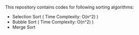 
This repository contains codes for following sorting algorithms:

- Selection Sort ( Time Complexity: O(n^2) )
- Bubble Sort ( Time Complexity: O(n^2) )
- Merge Sort

